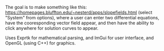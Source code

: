 
The goal is to make something like this: https://homepages.bluffton.edu/~nesterd/apps/slopefields.html (select "System" from options), where a user can enter two differential equations, have the cooresponding vector field appear, and then have the ability to click anywhere for solution curves to appear. 

Uses Exprtk for mathematical parsing, and ImGui for user interface, and OpenGL (using C++) for graphics.


